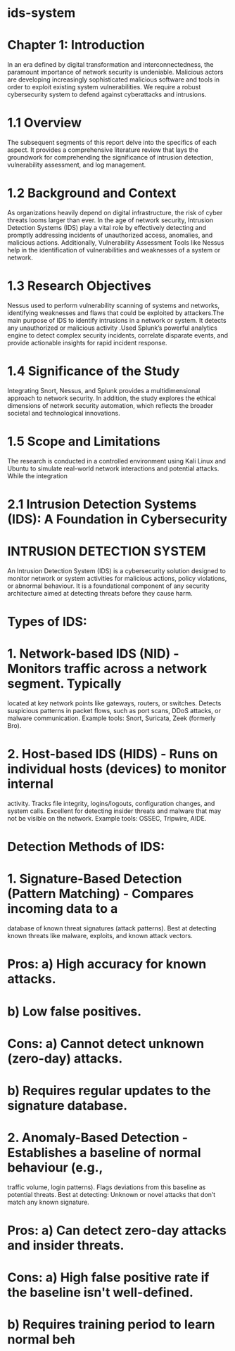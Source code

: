 # ids-system
# Chapter 1: Introduction
In an era defined by digital transformation and interconnectedness, the paramount
importance of network security is undeniable. Malicious actors are developing
increasingly sophisticated malicious software and tools in order to exploit existing
system vulnerabilities. We require a robust cybersecurity system to defend against
cyberattacks and intrusions.
# 1.1 Overview
The subsequent segments of this report delve into the specifics of each aspect. It
provides a comprehensive literature review that lays the groundwork for
comprehending the significance of intrusion detection, vulnerability assessment, and
log management.
# 1.2 Background and Context
As organizations heavily depend on digital infrastructure, the risk of cyber threats
looms larger than ever. In the age of network security, Intrusion Detection Systems
(IDS) play a vital role by effectively detecting and promptly addressing incidents of
unauthorized access, anomalies, and malicious actions. Additionally, Vulnerability
Assessment Tools like Nessus help in the identification of vulnerabilities and
weaknesses of a system or network.
# 1.3 Research Objectives
Nessus used to perform vulnerability scanning of systems and networks, identifying
weaknesses and flaws that could be exploited by attackers.The main purpose of IDS
to identify intrusions in a network or system. It detects any unauthorized or malicious
activity .Used Splunk’s powerful analytics engine to detect complex security incidents,
correlate disparate events, and provide actionable insights for rapid incident
response.
# 1.4 Significance of the Study
Integrating Snort, Nessus, and Splunk provides a multidimensional approach to
network security. In addition, the study explores the ethical dimensions of network
security automation, which reflects the broader societal and technological
innovations.
# 1.5 Scope and Limitations
The research is conducted in a controlled environment using Kali Linux and Ubuntu
to simulate real-world network interactions and potential attacks. While the integration
# 2.1 Intrusion Detection Systems (IDS): A Foundation in Cybersecurity
# INTRUSION DETECTION SYSTEM
An Intrusion Detection System (IDS) is a cybersecurity solution designed to monitor
network or system activities for malicious actions, policy violations, or abnormal
behaviour. It is a foundational component of any security architecture aimed at
detecting threats before they cause harm.
# Types of IDS:
# 1. Network-based IDS (NID) - Monitors traffic across a network segment. Typically
located at key network points like gateways, routers, or switches. Detects suspicious
patterns in packet flows, such as port scans, DDoS attacks, or malware
communication. Example tools: Snort, Suricata, Zeek (formerly Bro).
# 2. Host-based IDS (HIDS) - Runs on individual hosts (devices) to monitor internal
activity. Tracks file integrity, logins/logouts, configuration changes, and system calls.
Excellent for detecting insider threats and malware that may not be visible on the
network. Example tools: OSSEC, Tripwire, AIDE.
# Detection Methods of IDS:
# 1. Signature-Based Detection (Pattern Matching) - Compares incoming data to a
database of known threat signatures (attack patterns). Best at detecting known threats
like malware, exploits, and known attack vectors.
# Pros: a) High accuracy for known attacks.
# b) Low false positives.
# Cons: a) Cannot detect unknown (zero-day) attacks.
# b) Requires regular updates to the signature database.
# 2. Anomaly-Based Detection - Establishes a baseline of normal behaviour (e.g.,
traffic volume, login patterns). Flags deviations from this baseline as potential threats.
Best at detecting: Unknown or novel attacks that don’t match any known signature.
# Pros: a) Can detect zero-day attacks and insider threats.
# Cons: a) High false positive rate if the baseline isn't well-defined.
#  b) Requires training period to learn normal beh


